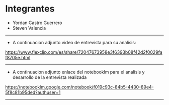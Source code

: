 # Integrantes

-   Yordan Castro Guerrero
-   Steven Valencia
  
------------------------------------------------------------------------

-   A continuacion adjunto video de entrevista para su analisis:

https://www.flexclip.com/es/share/72047673958e3f6393b08f42d2f0029faf8705e.html 

------------------------------------------------------------------------

- A continuacion adjunto enlace del notebooklm para el analisis y desarrollo de la entrevista realizada

https://notebooklm.google.com/notebook/f019c93c-84b5-4430-89e4-5f8c81b95ded?authuser=1  

------------------------------------------------------------------------








